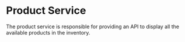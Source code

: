 # Product Service

The product service is responsible for providing an API to display all the available products in the inventory.